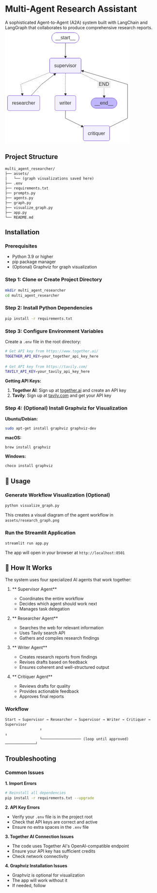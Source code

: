 # Multi-Agent Research Assistant

A sophisticated Agent-to-Agent (A2A) system built with LangChain and LangGraph that collaborates to produce comprehensive research reports.
![Agent system Architecture](assets/research_graph.png)

##  Project Structure

```
multi_agent_researcher/
├── assets/
│   └── (graph visualizations saved here)
├── .env
├── requirements.txt
├── prompts.py
├── agents.py
├── graph.py
├── visualize_graph.py
├── app.py
└── README.md
```

##  Installation

### Prerequisites

- Python 3.9 or higher
- pip package manager
- (Optional) Graphviz for graph visualization

### Step 1: Clone or Create Project Directory

```bash
mkdir multi_agent_researcher
cd multi_agent_researcher
```

### Step 2: Install Python Dependencies

```bash
pip install -r requirements.txt
```

### Step 3: Configure Environment Variables

Create a `.env` file in the root directory:

```bash
# Get API key from https://www.together.ai/
TOGETHER_API_KEY=your_together_api_key_here

# Get API key from https://tavily.com/
TAVILY_API_KEY=your_tavily_api_key_here
```

**Getting API Keys:**

1. **Together AI**: Sign up at [together.ai](https://www.together.ai/) and create an API key
2. **Tavily**: Sign up at [tavily.com](https://tavily.com/) and get your API key

### Step 4: (Optional) Install Graphviz for Visualization

**Ubuntu/Debian:**
```bash
sudo apt-get install graphviz graphviz-dev
```

**macOS:**
```bash
brew install graphviz
```

**Windows:**
```bash
choco install graphviz

```

## 🎯 Usage

### Generate Workflow Visualization (Optional)

```bash
python visualize_graph.py
```

This creates a visual diagram of the agent workflow in `assets/research_graph.png`

### Run the Streamlit Application

```bash
streamlit run app.py
```

The app will open in your browser at `http://localhost:8501`

## 🤖 How It Works

The system uses four specialized AI agents that work together:

1. ** Supervisor Agent**
   - Coordinates the entire workflow
   - Decides which agent should work next
   - Manages task delegation

2. ** Researcher Agent**
   - Searches the web for relevant information
   - Uses Tavily search API
   - Gathers and compiles research findings

3. ** Writer Agent**
   - Creates research reports from findings
   - Revises drafts based on feedback
   - Ensures coherent and well-structured output

4. ** Critiquer Agent**
   - Reviews drafts for quality
   - Provides actionable feedback
   - Approves final reports

### Workflow

```
Start → Supervisor → Researcher → Supervisor → Writer → Critiquer → Supervisor
                ↑                                                        ↓
                └────────────────── (loop until approved) ──────────────┘
```

##  Troubleshooting

### Common Issues

**1. Import Errors**
```bash
# Reinstall all dependencies
pip install -r requirements.txt --upgrade
```

**2. API Key Errors**
- Verify your `.env` file is in the project root
- Check that API keys are correct and active
- Ensure no extra spaces in the `.env` file

**3. Together AI Connection Issues**
- The code uses Together AI's OpenAI-compatible endpoint
- Ensure your API key has sufficient credits
- Check network connectivity

**4. Graphviz Installation Issues**
- Graphviz is optional for visualization
- The app will work without it
- If needed, follow
